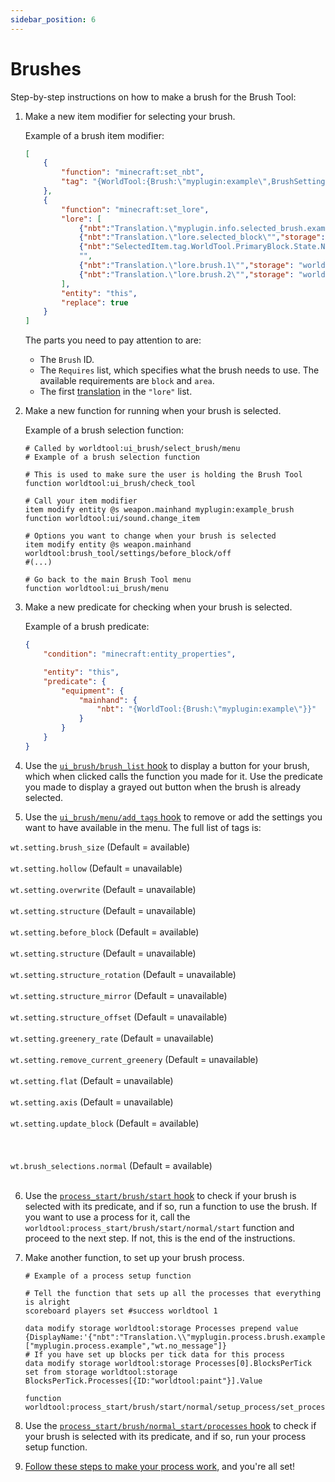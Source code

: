 ```yaml
---
sidebar_position: 6
---
```


# Brushes

Step-by-step instructions on how to make a brush for the Brush Tool:

1. Make a new item modifier for selecting your brush.
    
    Example of a brush item modifier:
    
    ```json
    [
        {
            "function": "minecraft:set_nbt",
            "tag": "{WorldTool:{Brush:\"myplugin:example\",BrushSettings:{Requires:[\"block\",\"area\"],MaxSize:39}}}"
        },
        {
            "function": "minecraft:set_lore",
            "lore": [
                {"nbt":"Translation.\"myplugin.info.selected_brush.example\"","storage": "worldtool:storage","color": "yellow","italic":   false},
                {"nbt":"Translation.\"lore.selected_block\"","storage": "worldtool:storage","color": "light_purple","italic": false},
                {"nbt":"SelectedItem.tag.WorldTool.PrimaryBlock.State.Name", "entity": "@s","italic": false},
                "",
                {"nbt":"Translation.\"lore.brush.1\"","storage": "worldtool:storage","interpret": true,"italic": false},
                {"nbt":"Translation.\"lore.brush.2\"","storage": "worldtool:storage","interpret": true,"italic": false}
            ],
            "entity": "this",
            "replace": true
        }
    ]
    ```

    The parts you need to pay attention to are:

    * The `Brush` ID.
    * The `Requires` list, which specifies what the brush needs to use. The available requirements are `block` and `area`.
    * The first [translation](translations#adding-translations-to-existing-languages) in the `"lore"` list.

2. Make a new function for running when your brush is selected.
    
    Example of a brush selection function:

    ```mcfunction
    # Called by worldtool:ui_brush/select_brush/menu
    # Example of a brush selection function

    # This is used to make sure the user is holding the Brush Tool
    function worldtool:ui_brush/check_tool

    # Call your item modifier
    item modify entity @s weapon.mainhand myplugin:example_brush
    function worldtool:ui/sound.change_item

    # Options you want to change when your brush is selected
    item modify entity @s weapon.mainhand worldtool:brush_tool/settings/before_block/off
    #(...)

    # Go back to the main Brush Tool menu
    function worldtool:ui_brush/menu
    ```

3. Make a new predicate for checking when your brush is selected.

    Example of a brush predicate:

    ```json
    {
        "condition": "minecraft:entity_properties",

        "entity": "this",
        "predicate": {
            "equipment": {
                "mainhand": {
                    "nbt": "{WorldTool:{Brush:\"myplugin:example\"}}"
                }
            }
        }
    }
    ```

4. Use the [`ui_brush/brush_list` hook](hooks#ui_brushbrush_list) to display a button for your brush, which when clicked calls the function you made for it. Use the predicate you made to display a grayed out button when the brush is already selected.

5. Use the [`ui_brush/menu/add_tags` hook](hooks#ui_brushmenuadd_tags) to remove or add the settings you want to have available in the menu. The full list of tags is:
  
  `wt.setting.brush_size` (Default = available)<br></br>
  `wt.setting.hollow` (Default = unavailable)<br></br>
  `wt.setting.overwrite` (Default = unavailable)<br></br>
  `wt.setting.structure` (Default = unavailable)<br></br>
  `wt.setting.before_block` (Default = available)<br></br>
  `wt.setting.structure` (Default = unavailable)<br></br>
  `wt.setting.structure_rotation` (Default = unavailable)<br></br>
  `wt.setting.structure_mirror` (Default = unavailable)<br></br>
  `wt.setting.structure_offset` (Default = unavailable)<br></br>
  `wt.setting.greenery_rate` (Default = unavailable)<br></br>
  `wt.setting.remove_current_greenery` (Default = unavailable)<br></br>
  `wt.setting.flat` (Default = unavailable)<br></br>
  `wt.setting.axis` (Default = unavailable)<br></br>
  `wt.setting.update_block` (Default = available)<br></br><br></br>
  `wt.brush_selections.normal` (Default = available)<br></br>

6. Use the [`process_start/brush/start` hook](hooks#process_startbrushstart) to check if your brush is selected with its predicate, and if so, run a function to use the brush. If you want to use a process for it, call the `worldtool:process_start/brush/start/normal/start` function and proceed to the next step. If not, this is the end of the instructions.

7. Make another function, to set up your brush process.

    ```mcfunction
    # Example of a process setup function

    # Tell the function that sets up all the processes that everything is alright
    scoreboard players set #success worldtool 1

    data modify storage worldtool:storage Processes prepend value {DisplayName:'{"nbt":"Translation.\\"myplugin.process.brush.example\\"","storage":"worldtool:storage"}',ID:"myplugin:example",Tags:["myplugin.process.example","wt.no_message"]}
    # If you have set up blocks per tick data for this process
    data modify storage worldtool:storage Processes[0].BlocksPerTick set from storage worldtool:storage BlocksPerTick.Processes[{ID:"worldtool:paint"}].Value

    function worldtool:process_start/brush/start/normal/setup_process/set_process_values
    ```

8. Use the [`process_start/brush/normal_start/processes` hook](hooks#process_startbrushnormal_startprocesses) to check if your brush is selected with its predicate, and if so, run your process setup function.

9. [Follow these steps to make your process work](processes#setting-up-files), and you're all set!
